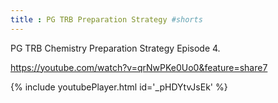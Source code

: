```yaml
---
title : PG TRB Preparation Strategy #shorts
---
```


PG TRB Chemistry Preparation Strategy Episode 4.


https://youtube.com/watch?v=qrNwPKe0Uo0&feature=share7



{% include youtubePlayer.html id='_pHDYtvJsEk' %}
